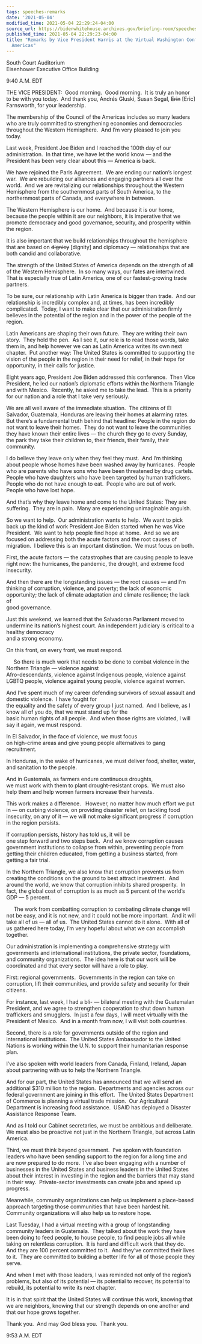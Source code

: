 ```yaml
---
tags: speeches-remarks
date: '2021-05-04'
modified_time: 2021-05-04 22:29:24-04:00
source_url: https://bidenwhitehouse.archives.gov/briefing-room/speeches-remarks/2021/05/04/remarks-by-vice-president-harris-at-the-virtual-washington-conference-on-the-americas/
published_time: 2021-05-04 22:29:23-04:00
title: "Remarks by Vice President Harris at the Virtual Washington Conference on the\_\
  Americas"
---
```

 
South Court Auditorium  
Eisenhower Executive Office Building

  
9:40 A.M. EDT  
  
THE VICE PRESIDENT:  Good morning.  Good morning.  It is truly an honor
to be with you today.  And thank you, Andrés Gluski, Susan Segal,
<s>Erin</s> \[Eric\] Farnsworth, for your leadership.   
  
The membership of the Council of the Americas includes so many leaders
who are truly committed to strengthening economies and democracies
throughout the Western Hemisphere.  And I’m very pleased to join you
today.   
  
Last week, President Joe Biden and I reached the 100th day of our
administration.  In that time, we have let the world know — and the
President has been very clear about this — America is back.   
  
We have rejoined the Paris Agreement.  We are ending our nation’s
longest war.  We are rebuilding our alliances and engaging partners all
over the world.  And we are revitalizing our relationships throughout
the Western Hemisphere from the southernmost parts of South America, to
the northernmost parts of Canada, and everywhere in between.  
  
The Western Hemisphere is our home.  And because it is our home, because
the people within it are our neighbors, it is imperative that we promote
democracy and good governance, security, and prosperity within the
region.   
  
It is also important that we build relationships throughout the
hemisphere that are based on <s>dignicy</s> \[dignity\] and diplomacy —
relationships that are both candid and collaborative.   
  
The strength of the United States of America depends on the strength of
all of the Western Hemisphere.  In so many ways, our fates are
intertwined.  That is especially true of Latin America, one of our
fastest-growing trade partners.   
  
To be sure, our relationship with Latin America is bigger than trade. 
And our relationship is incredibly complex and, at times, has been
incredibly complicated.  Today, I want to make clear that our
administration firmly believes in the potential of the region and in the
power of the people of the region.   
  
Latin Americans are shaping their own future.  They are writing their
own story.  They hold the pen.  As I see it, our role is to read those
words, take them in, and help however we can as Latin America writes its
own next chapter.  Put another way: The United States is committed to
supporting the vision of the people in the region in their need for
relief, in their hope for opportunity, in their calls for justice.   
  
Eight years ago, President Joe Biden addressed this conference.  Then
Vice President, he led our nation’s diplomatic efforts within the
Northern Triangle and with Mexico.  Recently, he asked me to take the
lead.  This is a priority for our nation and a role that I take very
seriously.   
  
We are all well aware of the immediate situation.  The citizens of El
Salvador, Guatemala, Honduras are leaving their homes at alarming
rates.  But there’s a fundamental truth behind that headline: People in
the region do not want to leave their homes.  They do not want to leave
the communities they have known their entire lives — the church they go
to every Sunday, the park they take their children to, their friends,
their family, their community.   
  
I do believe they leave only when they feel they must.  And I’m thinking
about people whose homes have been washed away by hurricanes.  People
who are parents who have sons who have been threatened by drug cartels. 
People who have daughters who have been targeted by human traffickers. 
People who do not have enough to eat.  People who are out of work. 
People who have lost hope.   
  
And that’s why they leave home and come to the United States: They are
suffering.  They are in pain.  Many are experiencing unimaginable
anguish.  
  
So we want to help.  Our administration wants to help.  We want to pick
back up the kind of work President Joe Biden started when he was Vice
President.  We want to help people find hope at home.  And so we are
focused on addressing both the acute factors and the root causes of
migration.  I believe this is an important distinction.  We must focus
on both.   
  
First, the acute factors — the catastrophes that are causing people to
leave right now: the hurricanes, the pandemic, the drought, and extreme
food insecurity.  
  
And then there are the longstanding issues — the root causes — and I’m
thinking of corruption, violence, and poverty; the lack of economic
opportunity; the lack of climate adaptation and climate resilience; the
lack of  
good governance.  
  
Just this weekend, we learned that the Salvadoran Parliament moved to
undermine its nation’s highest court. An independent judiciary is
critical to a healthy democracy  
and a strong economy.  
  
On this front, on every front, we must respond.  
  
     So there is much work that needs to be done to combat violence in
the Northern Triangle — violence against  
Afro-descendants, violence against Indigenous people, violence against
LGBTQ people, violence against young people, violence against women.  
  
And I’ve spent much of my career defending survivors of sexual assault
and domestic violence.  I have fought for  
the equality and the safety of every group I just named.  And I believe,
as I know all of you do, that we must stand up for the  
basic human rights of all people.  And when those rights are violated, I
will say it again, we must respond.  
  
In El Salvador, in the face of violence, we must focus  
on high-crime areas and give young people alternatives to gang
recruitment.  
  
In Honduras, in the wake of hurricanes, we must deliver food, shelter,
water, and sanitation to the people.  
  
And in Guatemala, as farmers endure continuous droughts,  
we must work with them to plant drought-resistant crops.  We must also
help them and help women farmers increase their harvests.  
  
This work makes a difference.   However, no matter how much effort we
put in — on curbing violence, on providing disaster relief, on tackling
food insecurity, on any of it — we will not make significant progress if
corruption in the region persists.  
  
If corruption persists, history has told us, it will be  
one step forward and two steps back.  And we know corruption causes
government institutions to collapse from within, preventing people from
getting their children educated, from getting a business started, from
getting a fair trial.  
  
In the Northern Triangle, we also know that corruption prevents us from
creating the conditions on the ground to best attract investment.  And
around the world, we know that corruption inhibits shared prosperity. 
In fact, the global cost of corruption is as much as 5 percent of the
world’s GDP — 5 percent.   
  
     The work from combatting corruption to combating climate change
will not be easy, and it is not new, and it could not be more
important.  And it will take all of us — all of us.  The United States
cannot do it alone.  With all of us gathered here today, I’m very
hopeful about what we can accomplish together.   
  
Our administration is implementing a comprehensive strategy with
governments and international institutions, the private sector,
foundations, and community organizations.  The idea here is that our
work will be coordinated and that every sector will have a role to
play.  
  
First: regional governments.  Governments in the region can take on
corruption, lift their communities, and provide safety and security for
their citizens.   
  
For instance, last week, I had a bli- — bilateral meeting with the
Guatemalan President, and we agree to strengthen cooperation to shut
down human traffickers and smugglers.  In just a few days, I will meet
virtually with the President of Mexico.  And in a month from now, I will
visit both countries.   
  
Second, there is a role for governments outside of the region and
international institutions.  The United States Ambassador to the United
Nations is working within the U.N. to support their humanitarian
response plan.   
  
I’ve also spoken with world leaders from Canada, Finland, Ireland, Japan
about partnering with us to help the Northern Triangle.   
  
And for our part, the United States has announced that we will send an
additional $310 million to the region.  Departments and agencies across
our federal government are joining in this effort.  The United States
Department of Commerce is planning a virtual trade mission.  Our
Agricultural Department is increasing food assistance.  USAID has
deployed a Disaster Assistance Response Team.   
  
And as I told our Cabinet secretaries, we must be ambitious and
deliberate.  We must also be proactive not just in the Northern
Triangle, but across Latin America.   
  
Third, we must think beyond government.  I’ve spoken with foundation
leaders who have been sending support to the region for a long time and
are now prepared to do more.  I’ve also been engaging with a number of
businesses in the United States and business leaders in the United
States about their interest in investing in the region and the barriers
that may stand in their way.  Private-sector investments can create jobs
and speed up progress.   
  
Meanwhile, community organizations can help us implement a place-based
approach targeting those communities that have been hardest hit. 
Community organizations will also help us to restore hope.   
  
Last Tuesday, I had a virtual meeting with a group of longstanding
community leaders in Guatemala.  They talked about the work they have
been doing to feed people, to house people, to find people jobs all
while taking on relentless corruption.  It is hard and difficult work
that they do.  And they are 100 percent committed to it.  And they’ve
committed their lives to it.  They are committed to building a better
life for all of those people they serve.   
  
And when I met with those leaders, I was reminded not only of the
region’s problems, but also of its potential — its potential to recover,
its potential to rebuild, its potential to write its next chapter.   
  
It is in that spirit that the United States will continue this work,
knowing that we are neighbors, knowing that our strength depends on one
another and that our hope grows together.   
  
Thank you.  And may God bless you.  Thank you.  
  
9:53 A.M. EDT
